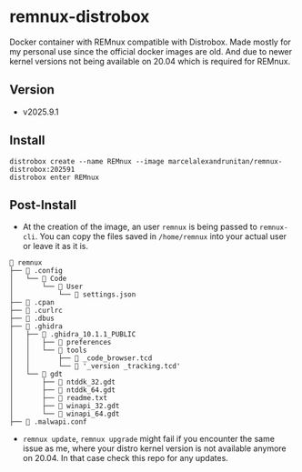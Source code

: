 # remnux-distrobox

Docker container with REMnux compatible with Distrobox. Made mostly for my personal use since the official docker images are old.
And due to newer kernel versions not being available on 20.04 which is required for REMnux.

## Version
- v2025.9.1

## Install

```
distrobox create --name REMnux --image marcelalexandrunitan/remnux-distrobox:202591
distrobox enter REMnux
```

## Post-Install

- At the creation of the image, an user `remnux` is being passed to `remnux-cli`. You can copy the files saved in `/home/remnux` into your actual user or leave it as it is.

```
 remnux
├──  .config
│   └──  Code
│       └──  User
│           └──  settings.json
├──  .cpan
├──  .curlrc
├──  .dbus
├──  .ghidra
│   ├──  .ghidra_10.1.1_PUBLIC
│   │   ├──  preferences
│   │   └──  tools
│   │       ├──  _code_browser.tcd
│   │       └──  '_version _tracking.tcd'
│   └──  gdt
│       ├──  ntddk_32.gdt
│       ├──  ntddk_64.gdt
│       ├──  readme.txt
│       ├──  winapi_32.gdt
│       └──  winapi_64.gdt
├──  .malwapi.conf
```

- `remnux update`, `remnux upgrade` might fail if you encounter the same issue as me, where your distro kernel version is not available anymore on 20.04. In that case check this repo for any updates.

